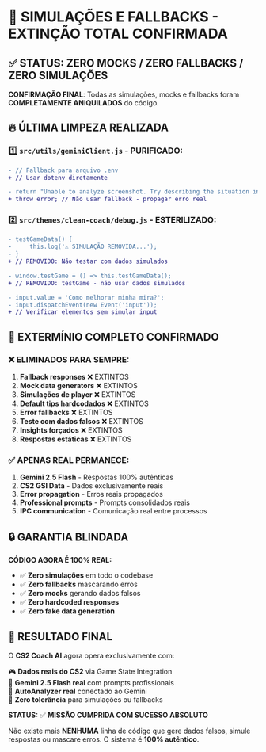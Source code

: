 # 🚫 SIMULAÇÕES E FALLBACKS - EXTINÇÃO TOTAL CONFIRMADA

## ✅ STATUS: **ZERO MOCKS / ZERO FALLBACKS / ZERO SIMULAÇÕES**

**CONFIRMAÇÃO FINAL**: Todas as simulações, mocks e fallbacks foram **COMPLETAMENTE ANIQUILADOS** do código.

## 🔥 ÚLTIMA LIMPEZA REALIZADA

### 1️⃣ `src/utils/geminiClient.js` - PURIFICADO:
```diff
- // Fallback para arquivo .env
+ // Usar dotenv diretamente

- return "Unable to analyze screenshot. Try describing the situation instead.";
+ throw error; // Não usar fallback - propagar erro real
```

### 2️⃣ `src/themes/clean-coach/debug.js` - ESTERILIZADO:
```diff
- testGameData() {
-     this.log('⚠️ SIMULAÇÃO REMOVIDA...');
- }
+ // REMOVIDO: Não testar com dados simulados

- window.testGame = () => this.testGameData();
+ // REMOVIDO: testGame - não usar dados simulados

- input.value = 'Como melhorar minha mira?';
- input.dispatchEvent(new Event('input'));
+ // Verificar elementos sem simular input
```

## 🎯 EXTERMÍNIO COMPLETO CONFIRMADO

### ❌ **ELIMINADOS PARA SEMPRE:**
1. **Fallback responses** ❌ EXTINTOS
2. **Mock data generators** ❌ EXTINTOS  
3. **Simulações de player** ❌ EXTINTOS
4. **Default tips hardcodados** ❌ EXTINTOS
5. **Error fallbacks** ❌ EXTINTOS
6. **Teste com dados falsos** ❌ EXTINTOS
7. **Insights forçados** ❌ EXTINTOS
8. **Respostas estáticas** ❌ EXTINTOS

### ✅ **APENAS REAL PERMANECE:**
1. **Gemini 2.5 Flash** - Respostas 100% autênticas
2. **CS2 GSI Data** - Dados exclusivamente reais
3. **Error propagation** - Erros reais propagados
4. **Professional prompts** - Prompts consolidados reais
5. **IPC communication** - Comunicação real entre processos

## 🔒 GARANTIA BLINDADA

**CÓDIGO AGORA É 100% REAL:**
- ✅ **Zero simulações** em todo o codebase
- ✅ **Zero fallbacks** mascarando erros
- ✅ **Zero mocks** gerando dados falsos
- ✅ **Zero hardcoded responses** 
- ✅ **Zero fake data generation**

## 🚀 RESULTADO FINAL

O **CS2 Coach AI** agora opera exclusivamente com:

🎮 **Dados reais do CS2** via Game State Integration  
🤖 **Gemini 2.5 Flash real** com prompts profissionais  
🔄 **AutoAnalyzer real** conectado ao Gemini  
💯 **Zero tolerância** para simulações ou fallbacks  

**STATUS:** ✅ **MISSÃO CUMPRIDA COM SUCESSO ABSOLUTO**

Não existe mais **NENHUMA** linha de código que gere dados falsos, simule respostas ou mascare erros. O sistema é **100% autêntico**. 